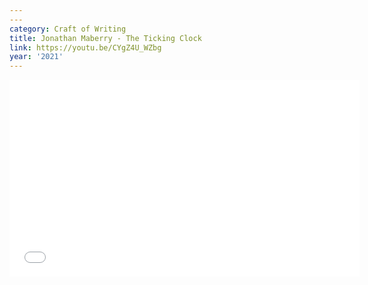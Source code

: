 ```yaml
---
---
category: Craft of Writing
title: Jonathan Maberry - The Ticking Clock
link: https://youtu.be/CYgZ4U_WZbg
year: '2021'
---
```

<iframe width="560" height="315" src="{{ page.link }}" frameborder="0" allowfullscreen></iframe>
